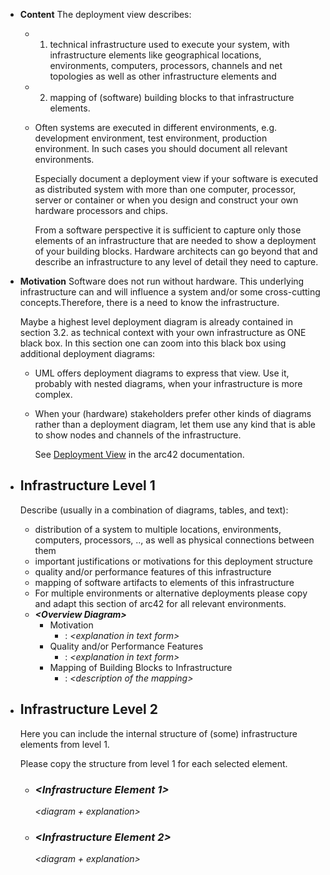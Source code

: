 - **Content**
  The deployment view describes:
	- 1.  technical infrastructure used to execute your system, with   infrastructure elements like geographical locations, environments,  computers, processors, channels and net topologies as well as other  infrastructure elements and
	- 2.  mapping of (software) building blocks to that infrastructure
	    elements.
	- Often systems are executed in different environments, e.g. development environment, test environment, production environment. In such cases you should document all relevant environments.
	  
	  Especially document a deployment view if your software is executed as distributed system with more than one computer, processor, server or container or when you design and construct your own hardware processors and chips.
	  
	  From a software perspective it is sufficient to capture only those elements of an infrastructure that are needed to show a deployment of your building blocks. Hardware architects can go beyond that and describe an infrastructure to any level of detail they need to capture.
- **Motivation**
  Software does not run without hardware. This underlying infrastructure can and will influence a system and/or some cross-cutting concepts.Therefore, there is a need to know the infrastructure.
  
  Maybe a highest level deployment diagram is already contained in section 3.2. as technical context with your own infrastructure as ONE black box. In this section one can zoom into this black box using additional deployment diagrams:
	- UML offers deployment diagrams to express that view. Use it,  probably with nested diagrams, when your infrastructure is more  complex.
	- When your (hardware) stakeholders prefer other kinds of diagrams  rather than a deployment diagram, let them use any kind that is able to show nodes and channels of the infrastructure.
	  
	  See [Deployment View](https://docs.arc42.org/section-7/) in the arc42 documentation.
- ## Infrastructure Level 1
  Describe (usually in a combination of diagrams, tables, and text):
	- distribution of a system to multiple locations, environments,  computers, processors, .., as well as physical connections between  them
	- important justifications or motivations for this deployment  structure
	- quality and/or performance features of this infrastructure
	- mapping of software artifacts to elements of this infrastructure
	- For multiple environments or alternative deployments please copy and adapt this section of arc42 for all relevant environments.
	- ***\<Overview Diagram>***
		- Motivation
			- :   *\<explanation in text form>*
		- Quality and/or Performance Features
			- :   *\<explanation in text form>*
		- Mapping of Building Blocks to Infrastructure
			- :   *\<description of the mapping>*
- ## Infrastructure Level 2
  Here you can include the internal structure of (some) infrastructure elements from level 1.
  
  Please copy the structure from level 1 for each selected element.
	- ### *\<Infrastructure Element 1>*
	  
	  *\<diagram + explanation>*
	- ### *\<Infrastructure Element 2>*
	  
	  *\<diagram + explanation>*